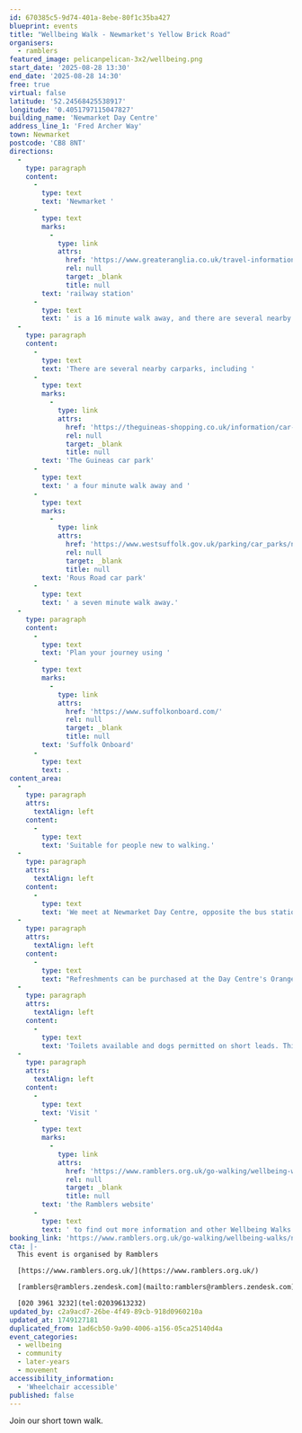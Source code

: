 ```yaml
---
id: 670385c5-9d74-401a-8ebe-80f1c35ba427
blueprint: events
title: "Wellbeing Walk - Newmarket's Yellow Brick Road"
organisers:
  - ramblers
featured_image: pelicanpelican-3x2/wellbeing.png
start_date: '2025-08-28 13:30'
end_date: '2025-08-28 14:30'
free: true
virtual: false
latitude: '52.24568425538917'
longitude: '0.4051797115047827'
building_name: 'Newmarket Day Centre'
address_line_1: 'Fred Archer Way'
town: Newmarket
postcode: 'CB8 8NT'
directions:
  -
    type: paragraph
    content:
      -
        type: text
        text: 'Newmarket '
      -
        type: text
        marks:
          -
            type: link
            attrs:
              href: 'https://www.greateranglia.co.uk/travel-information/station-information/nmk'
              rel: null
              target: _blank
              title: null
        text: 'railway station'
      -
        type: text
        text: ' is a 16 minute walk away, and there are several nearby bus stops. '
  -
    type: paragraph
    content:
      -
        type: text
        text: 'There are several nearby carparks, including '
      -
        type: text
        marks:
          -
            type: link
            attrs:
              href: 'https://theguineas-shopping.co.uk/information/car-parking.php'
              rel: null
              target: _blank
              title: null
        text: 'The Guineas car park'
      -
        type: text
        text: ' a four minute walk away and '
      -
        type: text
        marks:
          -
            type: link
            attrs:
              href: 'https://www.westsuffolk.gov.uk/parking/car_parks/newmarket-car-parks.cfm'
              rel: null
              target: _blank
              title: null
        text: 'Rous Road car park'
      -
        type: text
        text: ' a seven minute walk away.'
  -
    type: paragraph
    content:
      -
        type: text
        text: 'Plan your journey using '
      -
        type: text
        marks:
          -
            type: link
            attrs:
              href: 'https://www.suffolkonboard.com/'
              rel: null
              target: _blank
              title: null
        text: 'Suffolk Onboard'
      -
        type: text
        text: .
content_area:
  -
    type: paragraph
    attrs:
      textAlign: left
    content:
      -
        type: text
        text: 'Suitable for people new to walking.'
  -
    type: paragraph
    attrs:
      textAlign: left
    content:
      -
        type: text
        text: 'We meet at Newmarket Day Centre, opposite the bus station. '
  -
    type: paragraph
    attrs:
      textAlign: left
    content:
      -
        type: text
        text: "Refreshments can be purchased at the Day Centre's Orangery Café after the walk. "
  -
    type: paragraph
    attrs:
      textAlign: left
    content:
      -
        type: text
        text: 'Toilets available and dogs permitted on short leads. This walk is also suitable for wheelchairs.'
  -
    type: paragraph
    attrs:
      textAlign: left
    content:
      -
        type: text
        text: 'Visit '
      -
        type: text
        marks:
          -
            type: link
            attrs:
              href: 'https://www.ramblers.org.uk/go-walking/wellbeing-walks-groups/ramblers-wellbeing-walks-suffolk'
              rel: null
              target: _blank
              title: null
        text: 'the Ramblers website'
      -
        type: text
        text: ' to find out more information and other Wellbeing Walks. '
booking_link: 'https://www.ramblers.org.uk/go-walking/wellbeing-walks/newmarket-short-walk-severells-town-or-yellow-brick-road-1'
cta: |-
  This event is organised by Ramblers

  [https://www.ramblers.org.uk/](https://www.ramblers.org.uk/) 

  [ramblers@ramblers.zendesk.com](mailto:ramblers@ramblers.zendesk.com)

  [020 3961 3232](tel:02039613232)
updated_by: c2a9acd7-26be-4f49-89cb-918d0960210a
updated_at: 1749127181
duplicated_from: 1ad6cb50-9a90-4006-a156-05ca25140d4a
event_categories:
  - wellbeing
  - community
  - later-years
  - movement
accessibility_information:
  - 'Wheelchair accessible'
published: false
---
```

Join our short town walk.